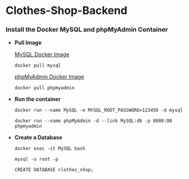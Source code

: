 # Clothes-Shop-Backend

<h3>Install the Docker MySQL and phpMyAdmin Container</h3>

<ul>
<li>

<strong>Pull Image</strong>
<p><a href="https://hub.docker.com/_/mysql">MySQL Docker Image</a></p>

```
docker pull mysql
```
<p><a href="https://hub.docker.com/_/phpmyadmin">phpMyAdmin Docker Image</a></p>

```
docker pull phpmyadmin
```
</li>
<li>

<strong>Run the container</strong>

```
docker run --name MySQL -e MYSQL_ROOT_PASSWORD=123456 -d mysql
```

```
docker run --name phpMyAdmin -d --link MySQL:db -p 8080:80 phpmyadmin
```
</li>
<li>

<strong>Create a Database</strong>

```
docker exec -it MySQL bash
```

```
mysql -u root -p
```

```
CREATE DATABASE clothes_shop;
```
</li>

</ul>

